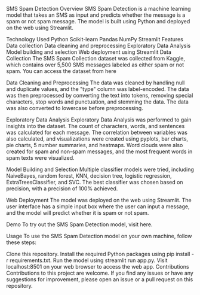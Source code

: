 SMS Spam Detection
Overview
SMS Spam Detection is a machine learning model that takes an SMS as input and predicts whether the message is a spam or not spam message. The model is built using Python and deployed on the web using Streamlit.

Technology Used
Python
Scikit-learn
Pandas
NumPy
Streamlit
Features
Data collection
Data cleaning and preprocessing
Exploratory Data Analysis
Model building and selection
Web deployment using Streamlit
Data Collection
The SMS Spam Collection dataset was collected from Kaggle, which contains over 5,500 SMS messages labeled as either spam or not spam. You can access the dataset from here

Data Cleaning and Preprocessing
The data was cleaned by handling null and duplicate values, and the "type" column was label-encoded. The data was then preprocessed by converting the text into tokens, removing special characters, stop words and punctuation, and stemming the data. The data was also converted to lowercase before preprocessing.

Exploratory Data Analysis
Exploratory Data Analysis was performed to gain insights into the dataset. The count of characters, words, and sentences was calculated for each message. The correlation between variables was also calculated, and visualizations were created using pyplots, bar charts, pie charts, 5 number summaries, and heatmaps. Word clouds were also created for spam and non-spam messages, and the most frequent words in spam texts were visualized.

Model Building and Selection
Multiple classifier models were tried, including NaiveBayes, random forest, KNN, decision tree, logistic regression, ExtraTreesClassifier, and SVC. The best classifier was chosen based on precision, with a precision of 100% achieved.

Web Deployment
The model was deployed on the web using Streamlit. The user interface has a simple input box where the user can input a message, and the model will predict whether it is spam or not spam.

Demo
To try out the SMS Spam Detection model, visit here.

Usage
To use the SMS Spam Detection model on your own machine, follow these steps:

Clone this repository.
Install the required Python packages using
pip install -r requirements.txt.
Run the model using
streamlit run app.py.
Visit localhost:8501 on your web browser to access the web app.
Contributions
Contributions to this project are welcome. If you find any issues or have any suggestions for improvement, please open an issue or a pull request on this repository.
